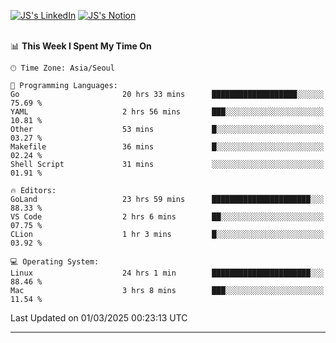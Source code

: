 
[![JS's LinkedIn](https://img.shields.io/badge/LinkedIn-blue?style=for-the-badge&logo=linkedin)](https://www.linkedin.com/in/jaeseung-lee-5a2a32139/) 
[![JS's Notion](https://img.shields.io/badge/Notion-black?style=for-the-badge&logo=notion)](https://bit.ly/ljswiki1) <br><br>
<!-- ![JS's GitHub stats](https://github-readme-stats-lemon-five.vercel.app/api?username=tkxkd0159&hide=contribs,prs,stars,issues&show_icons=true&theme=react&include_all_commits=true)   -->
<!-- ![Top Langs](https://github-readme-stats-lemon-five.vercel.app/api/top-langs/?username=tkxkd0159&layout=compact&hide=jupyter%20notebook,scss,html,css&langs_count=10)  -->


<!--START_SECTION:waka-->
📊 **This Week I Spent My Time On** 

```text
🕑︎ Time Zone: Asia/Seoul

💬 Programming Languages: 
Go                       20 hrs 33 mins      ███████████████████░░░░░░   75.69 % 
YAML                     2 hrs 56 mins       ███░░░░░░░░░░░░░░░░░░░░░░   10.81 % 
Other                    53 mins             █░░░░░░░░░░░░░░░░░░░░░░░░   03.27 % 
Makefile                 36 mins             █░░░░░░░░░░░░░░░░░░░░░░░░   02.24 % 
Shell Script             31 mins             ░░░░░░░░░░░░░░░░░░░░░░░░░   01.91 % 

🔥 Editors: 
GoLand                   23 hrs 59 mins      ██████████████████████░░░   88.33 % 
VS Code                  2 hrs 6 mins        ██░░░░░░░░░░░░░░░░░░░░░░░   07.75 % 
CLion                    1 hr 3 mins         █░░░░░░░░░░░░░░░░░░░░░░░░   03.92 % 

💻 Operating System: 
Linux                    24 hrs 1 min        ██████████████████████░░░   88.46 % 
Mac                      3 hrs 8 mins        ███░░░░░░░░░░░░░░░░░░░░░░   11.54 % 
```


 Last Updated on 01/03/2025 00:23:13 UTC
<!--END_SECTION:waka-->

---
<!---
<a href="https://github.com/tkxkd0159/books">
  <img align="center" src="https://github-readme-stats-lemon-five.vercel.app/api/pin/?username=tkxkd0159&repo=books&theme=react" />
</a>
-->

<!---
- 🔭 I’m currently working on ...
- 🌱 I’m currently learning blockchain and distributed network
- 👯 I’m looking to collaborate on ...
- 🤔 I’m looking for help with ...
- 💬 Ask me about ...
- 📫 How to reach me: ...
- 😄 Pronouns: ...
- ⚡ Fun fact: ...
-->
